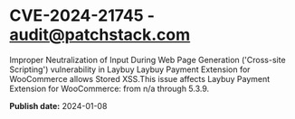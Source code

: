 # CVE-2024-21745 - audit@patchstack.com

Improper Neutralization of Input During Web Page Generation ('Cross-site Scripting') vulnerability in Laybuy Laybuy Payment Extension for WooCommerce allows Stored XSS.This issue affects Laybuy Payment Extension for WooCommerce: from n/a through 5.3.9.



**Publish date:** 2024-01-08
